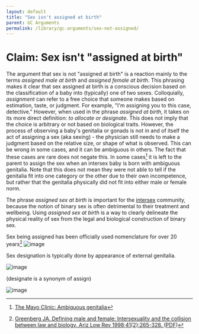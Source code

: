 ```yaml
---
layout: default
title: "Sex isn't assigned at birth"
parent: GC Arguments
permalink: /library/gc-arguments/sex-not-assigned/
---
```


# Claim: Sex isn't "assigned at birth"

The argument that sex is not "assigned at birth" is a reaction mainly to the terms *assigned male at birth* and *assigned female at birth*.
This phrasing makes it clear that sex assigned at birth is a conscious decision based on the classification of a baby into (typically) one
of two sexes. Colloquially, *assignment* can refer to a free choice that someone makes based on estimation, taste, or judgment. For example,
"I'm assigning you to this case, detective." However, when used in the phrase _assigned at birth_, it takes on its more direct definition:
*to allocate or designate*. This does not imply that the choice is arbitrary or not based on biological traits. However, the process of
observing a baby's genitalia or gonads is not in and of itself the act of assigning a sex (aka sexing) - the physician still needs to
make a judgment based on the relative size, or shape of what is observed. This can be wrong in some cases, and it can be ambiguous in others.
The fact that these cases are rare does not negate this. In some cases[^1] it is left to the parent to assign the sex when an intersex
baby is born with ambiguous genitalia. Note that this does not mean they were not able to tell if the genitalia fit into one category or
the other due to their own incompetence, but rather that the genitalia physically did not fit into either male or female norm.

The phrase *assigned sex at birth* is important for the [intersex](/library/definitions/intersex) community, because the notion of binary
sex is often detrimental to their treatment and wellbeing. Using *assigned sex at birth* is a way to clearly delineate the physical
reality of sex from the legal and biological construction of binary sex.

Sex being assigned has been officially used nomenclature for over 20 years[^2]
![image](https://github.com/bethylamine/bethylamine.github.io/assets/130214958/77c2883d-fe34-4dbc-b5b2-70e83f202aac)

Sex designation is typically done by appearance of external genitalia.

![image](https://github.com/bethylamine/bethylamine.github.io/assets/130214958/a70dc0d7-5a25-474a-bdcb-aa2ba1857097)

(designate is a synonym of assign)

![image](https://github.com/bethylamine/bethylamine.github.io/assets/130214958/8e793e48-7ba3-44ca-b0ab-7c256201a226)


[^1]: [The Mayo Clinic: Ambiguous genitalia](https://www.mayoclinic.org/diseases-conditions/ambiguous-genitalia/diagnosis-treatment/drc-20369278#:~:text=Determining%20the%20gender&text=In%20some%20cases%2C%20a%20family,can%20be%20difficult%20to%20predict.)
[^2]: [Greenberg JA. Defining male and female: Intersexuality and the collision between law and biology. Ariz Low Rev 1998;41(2}:265-328. ](https://papers.ssrn.com/sol3/papers.cfm?abstract_id=896307) ([PDF](https://papers.ssrn.com/sol3/Delivery.cfm/SSRN_ID896307_code254274.pdf?abstractid=896307&mirid=1))
